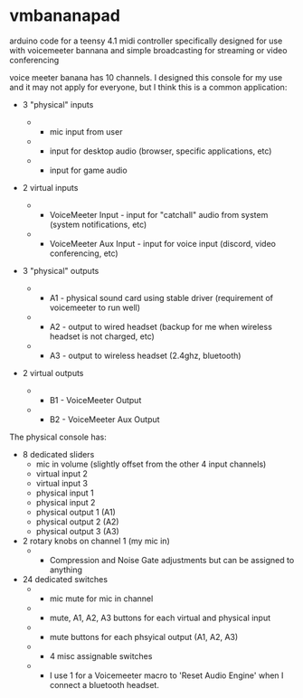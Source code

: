 # vmbananapad

arduino code for a teensy 4.1 midi controller specifically designed for use with voicemeeter bannana and simple broadcasting for streaming or video conferencing

voice meeter banana has 10 channels. I designed this console for my use and it may not apply for everyone, but I think this is a common application:

- 3 "physical" inputs
  - - mic input from user    
  - - input for desktop audio (browser, specific applications, etc)
  - - input for game audio
  
- 2 virtual inputs
  - - VoiceMeeter Input - input for "catchall" audio from system (system notifications, etc) 
  - - VoiceMeeter Aux Input - input for voice input (discord, video conferencing, etc)
  
- 3 "physical" outputs
  - - A1 - physical sound card using stable driver (requirement of voicemeeter to run well)
  - - A2 - output to wired headset (backup for me when wireless headset is not charged, etc)
  - - A3 - output to wireless headset (2.4ghz, bluetooth)
  
- 2 virtual outputs
  - - B1 - VoiceMeeter Output
  - - B2 - VoiceMeeter Aux Output
    
The physical console has:
  - 8 dedicated sliders
      - mic in volume (slightly offset from the other 4 input channels)
      - virtual input 2
      - virtual input 3
      - physical input 1
      - physical input 2
      - physical output 1 (A1)
      - physical output 2 (A2)
      - physical output 3 (A3)    
  - 2 rotary knobs on channel 1 (my mic in)
    - - Compression and Noise Gate adjustments but can be assigned to anything     
  - 24 dedicated switches
    - - mic mute for mic in channel
    - - mute, A1, A2, A3 buttons for each virtual and physical input
    - - mute buttons for each phsyical output (A1, A2, A3)
    - - 4 misc assignable switches
    - - I use 1 for a Voicemeeter macro to 'Reset Audio Engine' when I connect a bluetooth headset.
        
